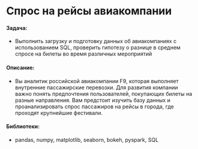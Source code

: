 # Спрос на рейсы авиакомпании

#### Задача: 
- Выполнить загрузку и подготовку данных об авиакомпаниях с использованием SQL, проверить гипотезу о разнице в среднем спросе на билеты во время различных мероприятий

#### Описание:
- Вы аналитик российской авиакомпании F9, которая выполняет внутренние пассажирские перевозки. Для развития компании важно понять предпочтения пользователей, покупающих билеты на разные направления.
Вам предстоит изучить базу данных и проанализировать спрос пассажиров на рейсы в города, где проходят крупнейшие фестивали.

#### Библиотеки:
- pandas, numpy, matplotlib, seaborn, bokeh, pyspark, SQL


